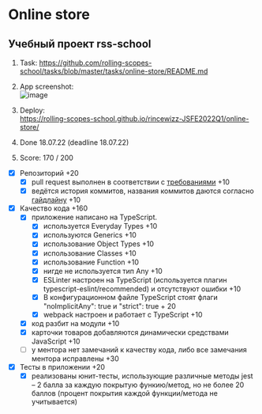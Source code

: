 # Online store
## Учебный проект rss-school

1. Task:
   https://github.com/rolling-scopes-school/tasks/blob/master/tasks/online-store/README.md
2. App screenshot:   
![image](https://user-images.githubusercontent.com/95530503/179486591-6568a7ff-ea45-4ff2-9e2e-eb0714f819d9.png)

3. Deploy:  
   https://rolling-scopes-school.github.io/rincewizz-JSFE2022Q1/online-store/
4. Done 18.07.22 (deadline 18.07.22)
5. Score: 170 / 200
- [x] Репозиторий +20
    - [x] pull request выполнен в соответствии с [требованиями](https://docs.rs.school/#/pull-request-review-process?id=%D0%A2%D1%80%D0%B5%D0%B1%D0%BE%D0%B2%D0%B0%D0%BD%D0%B8%D1%8F-%D0%BA-pull-request-pr) +10
    - [x] ведётся история коммитов, названия коммитов даются согласно [гайдлайну](https://docs.rs.school/#/git-convention) +10
- [x] Качество кода +160
    - [x] приложение написано на TypeScript.
        - [x] используется Everyday Types +10
        - [x] используются Generics +10
        - [x] использование Object Types +10
        - [x] использование Classes +10
        - [x] использование Function +10
        - [x] нигде не используется тип Any +10
        - [x] ESLinter настроен на TypeScript (используется плагин typescript-eslint/recommended) и отсутствуют ошибки +10
        - [x] В конфигурационном файле TypeScript стоят флаги "noImplicitAny": true и "strict": true + 20
        - [x] webpack настроен и работает с TypeScript +10
    - [x] код разбит на модули +10
    - [x] карточки товаров добавляются динамически средствами JavaScript +10
    - [ ] у ментора нет замечаний к качеству кода, либо все замечания ментора исправлены +30
- [x] Тесты в приложении +20
    - [x] реализованы юнит-тесты, использующие различные методы jest – 2 балла за каждую покрытую функию/метод, но не более 20 баллов (процент покрытия каждой функции/метода не учитывается)

